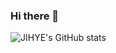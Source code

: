 ### Hi there 👋

<!--
**JIHYE0705/JIHYE0705** is a ✨ _special_ ✨ repository because its `README.md` (this file) appears on your GitHub profile.

Here are some ideas to get you started:

- 🔭 I’m currently working on ...
- 🌱 I’m currently learning ...
- 👯 I’m looking to collaborate on ...
- 🤔 I’m looking for help with ...
- 💬 Ask me about ...
- 📫 How to reach me: ...
- 😄 Pronouns: ...
- ⚡ Fun fact: ...
-->

![JIHYE's GitHub stats](https://github-readme-stats.vercel.app/api?JIHYE=anuraghazra&theme=buefy&show_icons=true)

